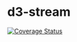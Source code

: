 # d3-stream

[![Coverage Status](https://coveralls.io/repos/github/Rastopyr/d3-stream/badge.svg?branch=master)](https://coveralls.io/github/Rastopyr/d3-stream?branch=master)
